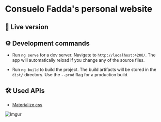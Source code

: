 # Consuelo Fadda's personal website

## 🚀 Live version



## ⚙️ Development commands

- Run `ng serve` for a dev server. Navigate to `http://localhost:4200/`. The app will automatically reload if you change any of the source files.

- Run `ng build` to build the project. The build artifacts will be stored in the `dist/` directory. Use the `--prod` flag for a production build.

## 🛠️ Used APIs

- [Materialize css](https://materializecss.com/)


![Imgur](https://imgur.com/xOjLfx4.png)
